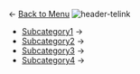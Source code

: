 ← [Back to Menu](https://telinkgithub.github.io/Telink/ "Menu")
![header-telink](https://i.imgur.com/5kRG6CF.jpg)

- [Subcategory1](https://telinkgithub.github.io/App-Specific/ "ESL") →
- [Subcategory2](https://telinkgithub.github.io/App-Specific/ "Mesh") →
- [Subcategory3](https://telinkgithub.github.io/App-Specific/ "Mouse") →
- [Subcategory4](https://telinkgithub.github.io/App-Specific/ "PC") →

